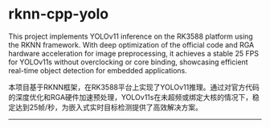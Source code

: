 # rknn-cpp-yolo
This project implements YOLOv11 inference on the RK3588 platform using the RKNN framework. With deep optimization of the official code and RGA hardware acceleration for image preprocessing, it achieves a stable 25 FPS for YOLOv11s without overclocking or core binding, showcasing efficient real-time object detection for embedded applications.

本项目基于RKNN框架，在RK3588平台上实现了YOLOv11推理。通过对官方代码的深度优化和RGA硬件加速预处理，YOLOv11s在未超频或绑定大核的情况下，稳定达到25帧/秒，为嵌入式实时目标检测提供了高效解决方案。
****
